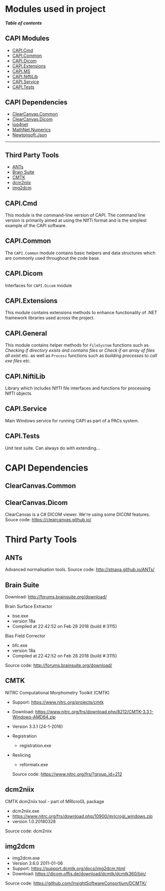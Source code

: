 # Modules used in project
#### _Table of contents_
## CAPI Modules
+ [CAPI.Cmd](#CAPICmd)
+ [CAPI.Common](#CAPICommon)
+ [CAPI.Dicom](#CAPIDicom)
+ [CAPI.Extensions](#CAPIExtensions)
+ [CAPI.MS](#CAPIMS)
+ [CAPI.NiftiLib](#CAPINiftiLib)
+ [CAPI.Service](#CAPIService)
+ [CAPI.Tests](#CAPITests)

## CAPI Dependencies

+ [ClearCanvas.Common](#ClearCanvasCommon)
+ [ClearCanvas.Dicom](#ClearCanvasDicom)
+ [log4net](#log4net)
+ [MathNet.Numerics](#MathNetNumerics)
+ [Newtonsoft.Json](#NewtonsoftJson)
---
## Third Party Tools

- [ANTs](#ANTs)
- [Brain Suite](#Brain-Suite)
- [CMTK](#CMTK)
- [dcm2niix](#dcm2niix)
- [img2dcm](#img2dcm)



## CAPI.Cmd

This module is the command-line version of CAPI. The command line version is primarily aimed at using the NIfTi format and is the simplest example of the CAPI software.

## CAPI.Common

The `CAPI.Common` module contains basic helpers and data structures which are commonly used throughout the code base.

## CAPI.Dicom

Interfaces for `CAPI.Dicom` module

## CAPI.Extensions

This module contains extensions methods to enhance functionality of .NET framework libraries used across the project.

## CAPI.General

This module contains helper methods for `FileSystem` functions such as _Checking if directory exists and contains files_ or _Check if an array of files all exist_ etc. as well as `Process` functions such as _building  processes to call exe files_ etc.

## CAPI.NiftiLib
Library which includes NIfTI file interfaces and functions for processing NIfTI objects.

## CAPI.Service
Main Windows service for running CAPI as part of a PACs system. 

## CAPI.Tests
Unit test suite. Can always do with extending...

# CAPI Dependencies
## ClearCanvas.Common
## ClearCanvas.Dicom
ClearCanvas is a C# DICOM viewer. We're using some DICOM features.
Souce code: https://clearcanvas.github.io/

# Third Party Tools

## ANTs
Advanced normalisation tools.
Source code: http://stnava.github.io/ANTs/

## Brain Suite

Download: http://forums.brainsuite.org/download/

Brain Surface Extractor

- bse.exe
- version 18a
- Compiled at 22:42:52 on Feb 28 2018 (build #:3115)

Bias Field Corrector

- bfc.exe
- version 18a
- Compiled at 22:42:52 on Feb 28 2018 (build #:3115)

Source code: http://forums.brainsuite.org/download/

## CMTK

NITRC Computational Morphometry Toolkit (CMTK)
- Support: https://www.nitrc.org/projects/cmtk
- Download: https://www.nitrc.org/frs/download.php/8212/CMTK-3.3.1-Windows-AMD64.zip
- Version 3.3.1 (24-1-2016)
- Registration
  - registration.exe
- Reslicing
  - reformatx.exe
  
  Source code: https://www.nitrc.org/frs/?group_id=212

## dcm2niix

CMTK dcm2niix tool - part of MRIcroGL package

- dcm2niix.exe
- https://www.nitrc.org/frs/download.php/10900/mricrogl_windows.zip
- version 1.0.20180328

Source code: dcm2niix

## img2dcm

- img2dcm.exe
- Version 3.6.0 2011-01-06
- Support: https://support.dcmtk.org/docs/img2dcm.html
- Download: https://dicom.offis.de/download/dcmtk/dcmtk360/bin/

Source code: https://github.com/InsightSoftwareConsortium/DCMTK/